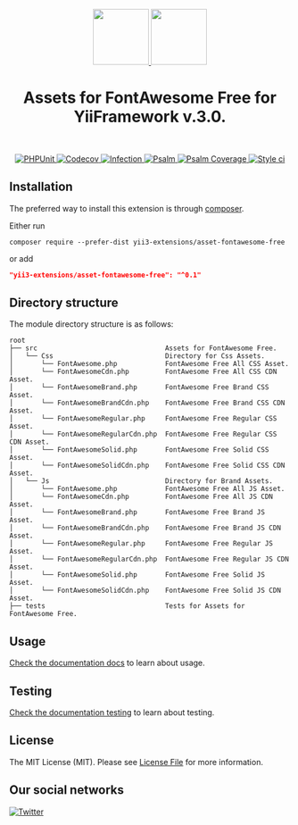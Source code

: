 <p align="center">
    <a href="https://github.com/yii3-extensions/asset-fontawesome-free" target="_blank">
        <img src="https://avatars.githubusercontent.com/u/121752654?s=200&v=4" height="100px">
    </a>
    <a href="https://fontawesome.com/start" target="_blank" rel="external">
        <img src="https://upload.wikimedia.org/wikipedia/commons/thumb/5/5f/Font_Awesome_logomark_blue.svg/512px-Font_Awesome_logomark_blue.svg.png?20220809042108" height="100px">
    </a>    
    <h1 align="center">Assets for FontAwesome Free for YiiFramework v.3.0.</h1>
    <br>
</p>

<p align="center">
    <a href="https://github.com/yii3-extensions/asset-fontawesome-free/actions/workflows/build.yml" target="_blank">
        <img src="https://github.com/yii3-extensions/asset-fontawesome-free/actions/workflows/build.yml/badge.svg" alt="PHPUnit">
    </a>
    <a href="https://codecov.io/gh/yii3-extensions/asset-fontawesome-free" target="_blank">
        <img src="https://codecov.io/gh/yii3-extensions/asset-fontawesome-free/branch/main/graph/badge.svg?token=MF0XUGVLYC" alt="Codecov">
    </a>
    <a href="https://dashboard.stryker-mutator.io/reports/github.com/yii3-extensions/asset-fontawesome-free/main" target="_blank">
        <img src="https://img.shields.io/endpoint?style=flat&url=https%3A%2F%2Fbadge-api.stryker-mutator.io%2Fgithub.com%2Fyii-tools%2Ffontawesome-asset%2Fmain" alt="Infection">
    </a>
    <a href="https://github.com/yii3-extensions/asset-fontawesome-free/actions/workflows/static.yml" target="_blank">
        <img src="https://github.com/yii3-extensions/asset-fontawesome-free/actions/workflows/static.yml/badge.svg" alt="Psalm">
    </a>
    <a href="https://shepherd.dev/github/yii3-extensions/asset-fontawesome-free" target="_blank">
        <img src="https://shepherd.dev/github/yii3-extensions/asset-fontawesome-free/coverage.svg" alt="Psalm Coverage">
    </a>
    <a href="https://github.styleci.io/repos/745519575?branch=main" target="_blank">
        <img src="https://github.styleci.io/repos/745519575/shield?branch=main" alt="Style ci">
    </a>           
</p>

## Installation

The preferred way to install this extension is through [composer](https://getcomposer.org/download/).

Either run

```shell
composer require --prefer-dist yii3-extensions/asset-fontawesome-free
```

or add

```json
"yii3-extensions/asset-fontawesome-free": "^0.1"
```

## Directory structure

The module directory structure is as follows:

```text
root
├── src                                Assets for FontAwesome Free.
│   └── Css                            Directory for Css Assets.
│       └── FontAwesome.php            FontAwesome Free All CSS Asset.
│       └── FontAwesomeCdn.php         FontAwesome Free All CSS CDN Asset.
│       └── FontAwesomeBrand.php       FontAwesome Free Brand CSS Asset.
│       └── FontAwesomeBrandCdn.php    FontAwesome Free Brand CSS CDN Asset.
│       └── FontAwesomeRegular.php     FontAwesome Free Regular CSS Asset.
│       └── FontAwesomeRegularCdn.php  FontAwesome Free Regular CSS CDN Asset.
│       └── FontAwesomeSolid.php       FontAwesome Free Solid CSS Asset.
│       └── FontAwesomeSolidCdn.php    FontAwesome Free Solid CSS CDN Asset.
│   └── Js                             Directory for Brand Assets.
│       └── FontAwesome.php            FontAwesome Free All JS Asset.
│       └── FontAwesomeCdn.php         FontAwesome Free All JS CDN Asset.
│       └── FontAwesomeBrand.php       FontAwesome Free Brand JS Asset.
│       └── FontAwesomeBrandCdn.php    FontAwesome Free Brand JS CDN Asset.
│       └── FontAwesomeRegular.php     FontAwesome Free Regular JS Asset.
│       └── FontAwesomeRegularCdn.php  FontAwesome Free Regular JS CDN Asset.
│       └── FontAwesomeSolid.php       FontAwesome Free Solid JS Asset.
│       └── FontAwesomeSolidCdn.php    FontAwesome Free Solid JS CDN Asset.
├── tests                              Tests for Assets for FontAwesome Free.
```

## Usage

[Check the documentation docs](/docs/README.md) to learn about usage.

## Testing

[Check the documentation testing](/docs/testing.md) to learn about testing.

## License

The MIT License (MIT). Please see [License File](LICENSE.md) for more information.

## Our social networks

[![Twitter](https://img.shields.io/badge/twitter-follow-1DA1F2?logo=twitter&logoColor=1DA1F2&labelColor=555555?style=flat)](https://twitter.com/Terabytesoftw)
